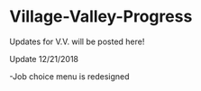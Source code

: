# Village-Valley-Progress
Updates for V.V. will be posted here!

Update 12/21/2018

-Job choice menu is redesigned
